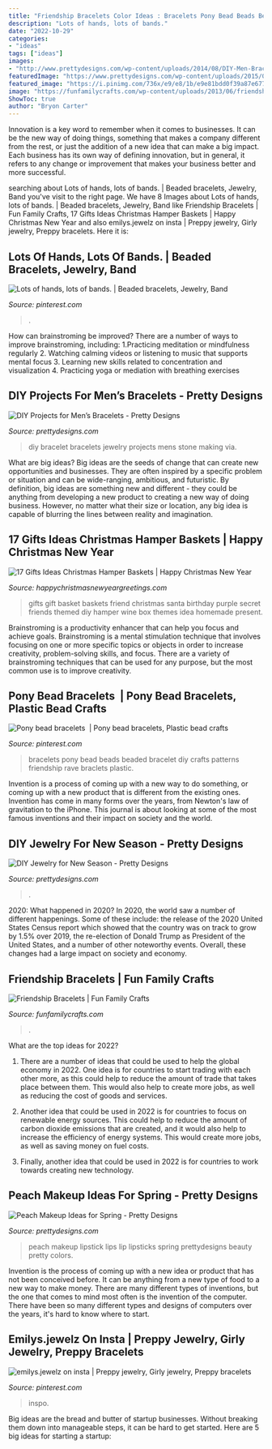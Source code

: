 ```yaml
---
title: "Friendship Bracelets Color Ideas : Bracelets Pony Bead Beads Beaded Bracelet Diy Crafts Patterns Friendship Rave Braclets Plastic"
description: "Lots of hands, lots of bands."
date: "2022-10-29"
categories:
- "ideas"
tags: ["ideas"]
images:
- "http://www.prettydesigns.com/wp-content/uploads/2014/08/DIY-Men-Bracelet.jpg"
featuredImage: "https://www.prettydesigns.com/wp-content/uploads/2015/02/Cute-Bracelets.jpg"
featured_image: "https://i.pinimg.com/736x/e9/e8/1b/e9e81bdd0f39a87e677458cd8bc3b514.jpg"
image: "https://funfamilycrafts.com/wp-content/uploads/2013/06/friendship_bracelet.jpg"
ShowToc: true
author: "Bryon Carter"
---
```



Innovation is a key word to remember when it comes to businesses. It can be the new way of doing things, something that makes a company different from the rest, or just the addition of a new idea that can make a big impact. Each business has its own way of defining innovation, but in general, it refers to any change or improvement that makes your business better and more successful.

	

		
searching about Lots of hands, lots of bands. | Beaded bracelets, Jewelry, Band you've visit to the right page. We have 8 Images about Lots of hands, lots of bands. | Beaded bracelets, Jewelry, Band like Friendship Bracelets | Fun Family Crafts, 17 Gifts Ideas Christmas Hamper Baskets | Happy Christmas New Year and also emilys.jewelz on insta | Preppy jewelry, Girly jewelry, Preppy bracelets. Here it is:
		
    
## Lots Of Hands, Lots Of Bands. | Beaded Bracelets, Jewelry, Band

<img loading=lazy src="https://i.pinimg.com/736x/be/8e/76/be8e7685830f2f1be0a50f5b411ce9ea--photo-shoots-lots.jpg" onerror="this.onerror=null;this.src='https://tse3.mm.bing.net/th?id=OIP.lk35DPncT6-clPYaHTeZAwHaLH&amp;pid=15.1';" alt="Lots of hands, lots of bands. | Beaded bracelets, Jewelry, Band">

_Source: pinterest.com_

>. 

	

How can brainstroming be improved?
There are a number of ways to improve brainstroming, including: 
1.Practicing meditation or mindfulness regularly 
2. Watching calming videos or listening to music that supports mental focus 
3. Learning new skills related to concentration and visualization 
4. Practicing yoga or mediation with breathing exercises 

    
## DIY Projects For Men’s Bracelets - Pretty Designs

<img loading=lazy src="http://www.prettydesigns.com/wp-content/uploads/2014/08/DIY-Men-Bracelet.jpg" onerror="this.onerror=null;this.src='https://tse2.mm.bing.net/th?id=OIP.x1Kzb9j7AGiNTeDkFqlp4gHaJ4&amp;pid=15.1';" alt="DIY Projects for Men’s Bracelets - Pretty Designs">

_Source: prettydesigns.com_

>diy bracelet bracelets jewelry projects mens stone making via. 

	

What are big ideas?
Big ideas are the seeds of change that can create new opportunities and businesses. They are often inspired by a specific problem or situation and can be wide-ranging, ambitious, and futuristic. By definition, big ideas are something new and different - they could be anything from developing a new product to creating a new way of doing business. However, no matter what their size or location, any big idea is capable of blurring the lines between reality and imagination.

    
## 17 Gifts Ideas Christmas Hamper Baskets | Happy Christmas New Year

<img loading=lazy src="https://i.pinimg.com/originals/3c/53/ac/3c53ac51e3fca64a7e3729dbfa8a18db.jpg" onerror="this.onerror=null;this.src='https://tse1.mm.bing.net/th?id=OIP.9SLXuPCgE_XdkuclEPz9GQHaJw&amp;pid=15.1';" alt="17 Gifts Ideas Christmas Hamper Baskets | Happy Christmas New Year">

_Source: happychristmasnewyeargreetings.com_

>gifts gift basket baskets friend christmas santa birthday purple secret friends themed diy hamper wine box themes idea homemade present. 

	

Brainstroming is a productivity enhancer that can help you focus and achieve goals. Brainstroming is a mental stimulation technique that involves focusing on one or more specific topics or objects in order to increase creativity, problem-solving skills, and focus. There are a variety of brainstroming techniques that can be used for any purpose, but the most common use is to improve creativity.

    
## Pony Bead Bracelets ️ | Pony Bead Bracelets, Plastic Bead Crafts

<img loading=lazy src="https://i.pinimg.com/736x/e9/e8/1b/e9e81bdd0f39a87e677458cd8bc3b514.jpg" onerror="this.onerror=null;this.src='https://tse4.mm.bing.net/th?id=OIP.3iX3AAJ4NpIxIN_vq7JnUAHaJ3&amp;pid=15.1';" alt="Pony bead bracelets ️ | Pony bead bracelets, Plastic bead crafts">

_Source: pinterest.com_

>bracelets pony bead beads beaded bracelet diy crafts patterns friendship rave braclets plastic. 

	

Invention is a process of coming up with a new way to do something, or coming up with a new product that is different from the existing ones. Invention has come in many forms over the years, from Newton's law of gravitation to the iPhone. This journal is about looking at some of the most famous inventions and their impact on society and the world.

    
## DIY Jewelry For New Season - Pretty Designs

<img loading=lazy src="https://www.prettydesigns.com/wp-content/uploads/2015/02/Cute-Bracelets.jpg" onerror="this.onerror=null;this.src='https://tse2.mm.bing.net/th?id=OIP.HzoxoQfGYBwmElNWODPHVgHaKx&amp;pid=15.1';" alt="DIY Jewelry for New Season - Pretty Designs">

_Source: prettydesigns.com_

>. 

	

2020: What happened in 2020?
In 2020, the world saw a number of different happenings. Some of these include: the release of the 2020 United States Census report which showed that the country was on track to grow by 1.5% over 2019, the re-election of Donald Trump as President of the United States, and a number of other noteworthy events. Overall, these changes had a large impact on society and economy.

    
## Friendship Bracelets | Fun Family Crafts

<img loading=lazy src="https://funfamilycrafts.com/wp-content/uploads/2013/06/friendship_bracelet.jpg" onerror="this.onerror=null;this.src='https://tse3.mm.bing.net/th?id=OIP.4t2bVAuorzTCkhvS4-zqPgHaHa&amp;pid=15.1';" alt="Friendship Bracelets | Fun Family Crafts">

_Source: funfamilycrafts.com_

>. 

	

What are the top ideas for 2022?
1. There are a number of ideas that could be used to help the global economy in 2022. One idea is for countries to start trading with each other more, as this could help to reduce the amount of trade that takes place between them. This would also help to create more jobs, as well as reducing the cost of goods and services.
2. Another idea that could be used in 2022 is for countries to focus on renewable energy sources. This could help to reduce the amount of carbon dioxide emissions that are created, and it would also help to increase the efficiency of energy systems. This would create more jobs, as well as saving money on fuel costs.

3. Finally, another idea that could be used in 2022 is for countries to work towards creating new technology.

    
## Peach Makeup Ideas For Spring - Pretty Designs

<img loading=lazy src="http://www.prettydesigns.com/wp-content/uploads/2015/03/Best-Peach-Lips.jpg" onerror="this.onerror=null;this.src='https://tse1.mm.bing.net/th?id=OIP.t4MOCHF86EoSOLGD6jzbLQHaMJ&amp;pid=15.1';" alt="Peach Makeup Ideas for Spring - Pretty Designs">

_Source: prettydesigns.com_

>peach makeup lipstick lips lip lipsticks spring prettydesigns beauty pretty colors. 

	

Invention is the process of coming up with a new idea or product that has not been conceived before. It can be anything from a new type of food to a new way to make money. There are many different types of inventions, but the one that comes to mind most often is the invention of the computer. There have been so many different types and designs of computers over the years, it's hard to know where to start.

    
## Emilys.jewelz On Insta | Preppy Jewelry, Girly Jewelry, Preppy Bracelets

<img loading=lazy src="https://i.pinimg.com/736x/14/f5/5a/14f55a0fd56d4e03001efa0b5a6d6bcd.jpg" onerror="this.onerror=null;this.src='https://tse4.mm.bing.net/th?id=OIP.Bjo8Y4lt_JgK7EN9bxR2dwHaJy&amp;pid=15.1';" alt="emilys.jewelz on insta | Preppy jewelry, Girly jewelry, Preppy bracelets">

_Source: pinterest.com_

>inspo. 

	

Big ideas are the bread and butter of startup businesses. Without breaking them down into manageable steps, it can be hard to get started. Here are 5 big ideas for starting a startup: 

